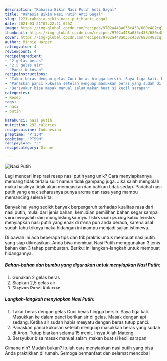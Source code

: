 ```yaml
---
description: "Rahasia Bikin Nasi Putih Anti Gagal"
title: "Rahasia Bikin Nasi Putih Anti Gagal"
slug: 1221-rahasia-bikin-nasi-putih-anti-gagal
date: 2021-03-21T02:22:21.025Z
image: https://img-global.cpcdn.com/recipes/9702a448a035c438/680x482cq70/nasi-putih-foto-resep-utama.jpg
thumbnail: https://img-global.cpcdn.com/recipes/9702a448a035c438/680x482cq70/nasi-putih-foto-resep-utama.jpg
cover: https://img-global.cpcdn.com/recipes/9702a448a035c438/680x482cq70/nasi-putih-foto-resep-utama.jpg
author: Minnie Harper
ratingvalue: 4
reviewcount: 4
recipeingredient:
- "2 gelas beras"
- "2,5 gelas air"
- "Panci Kukusan"
recipeinstructions:
- "Takar beras dengan gelas Cuci beras hingga bersih. Saya tiga kali. Masukkan ke dalam panci berikan air di gelas. Masak dengan api sedang. Ketika air sudah habis menyatu dengan beras tutup panci."
- "Panaskan panci kukusan setelah menguap masukkan beras yang sudah di Aron. Tutup biarkan selama 15 menit. Insya Allah Mateng"
- "Bersyukur bisa masak manual salam_makan buat si kecil sarapan"
categories:
- Resep
tags:
- nasi
- putih

katakunci: nasi putih 
nutrition: 292 calories
recipecuisine: Indonesian
preptime: "PT13M"
cooktime: "PT59M"
recipeyield: "3"
recipecategory: Dinner

---
```



![Nasi Putih](https://img-global.cpcdn.com/recipes/9702a448a035c438/680x482cq70/nasi-putih-foto-resep-utama.jpg)

Lagi mencari inspirasi resep nasi putih yang unik? Cara menyiapkannya memang tidak terlalu sulit namun tidak gampang juga. Jika salah mengolah maka hasilnya tidak akan memuaskan dan bahkan tidak sedap. Padahal nasi putih yang enak seharusnya punya aroma dan rasa yang mampu memancing selera kita.



Banyak hal yang sedikit banyak berpengaruh terhadap kualitas rasa dari nasi putih, mulai dari jenis bahan, kemudian pemilihan bahan segar sampai cara mengolah dan menghidangkannya. Tidak usah pusing kalau hendak menyiapkan nasi putih yang enak di mana pun anda berada, karena asal sudah tahu triknya maka hidangan ini mampu menjadi sajian istimewa.


Di bawah ini ada beberapa tips dan trik praktis untuk membuat nasi putih yang siap dikreasikan. Anda bisa membuat Nasi Putih menggunakan 3 jenis bahan dan 3 tahap pembuatan. Berikut ini langkah-langkah untuk membuat hidangannya.

<!--inarticleads1-->

##### Bahan-bahan dan bumbu yang digunakan untuk menyiapkan Nasi Putih:

1. Gunakan 2 gelas beras
1. Siapkan 2,5 gelas air
1. Siapkan Panci Kukusan




<!--inarticleads2-->

##### Langkah-langkah menyiapkan Nasi Putih:

1. Takar beras dengan gelas Cuci beras hingga bersih. Saya tiga kali. Masukkan ke dalam panci berikan air di gelas. Masak dengan api sedang. Ketika air sudah habis menyatu dengan beras tutup panci.
1. Panaskan panci kukusan setelah menguap masukkan beras yang sudah di Aron. Tutup biarkan selama 15 menit. Insya Allah Mateng
1. Bersyukur bisa masak manual salam_makan buat si kecil sarapan




Gimana nih? Mudah bukan? Itulah cara menyiapkan nasi putih yang bisa Anda praktikkan di rumah. Semoga bermanfaat dan selamat mencoba!
